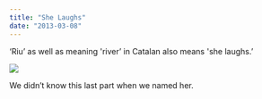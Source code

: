 ```yaml
---
title: "She Laughs"
date: "2013-03-08"
---
```


‘Riu’ as well as meaning 'river’ in Catalan also means 'she laughs.’

![](images/tumblr_inline_mj8og4iEH91qz4rgp.jpg)

We didn’t know this last part when we named her.

